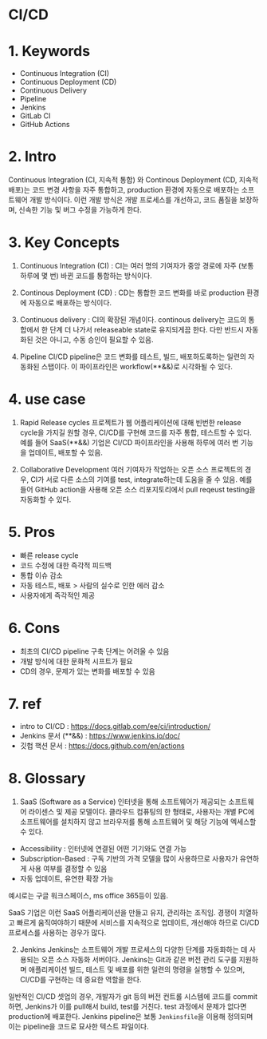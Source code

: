 # CI/CD

#
# 1. Keywords
- Continuous Integration (CI)
- Continuous Deployment (CD)
- Continuous Delivery
- Pipeline
- Jenkins
- GitLab CI
- GitHub Actions

#
# 2. Intro
Continuous Integration (CI, 지속적 통합) 와 Continous Deployment (CD, 지속적 배포)는 코드 변경 사항을 자주 통합하고, production 환경에 자동으로 배포하는 소프트웨어 개발 방식이다.
이런 개발 방식은 개발 프로세스를 개선하고, 코드 품질을 보장하며, 신속한 기능 및 버그 수정을 가능하게 한다.

#
# 3. Key Concepts
1. Continuous Integration (CI) : CI는 여러 명의 기여자가 중앙 경로에 자주 (보통 하루에 몇 번) 바뀐 코드를 통합하는 방식이다.

2. Continous Deployment (CD) : CD는 통합한 코드 변화를 바로 production 환경에 자동으로 배포하는 방식이다.

3. Continuous delivery : CI의 확장된 개념이다. continous delivery는 코드의 통합에서 한 단계 더 나가서 releaseable state로 유지되게끔 한다. 다만 반드시 자동화된 것은 아니고, 수동 승인이 필요할 수 있음.

4. Pipeline
CI/CD pipeline은 코드 변화를 테스트, 빌드, 배포하도록하는 일련의 자동화된 스탭이다. 이 파이프라인은 workflow(**&&)로 시각화될 수 있다.

#
# 4. use case
1. Rapid Release cycles
프로젝트가 웹 어플리케이션에 대해 빈번한 release cycle을 가지길 원할 경우, CI/CD를 구현해 코드를 자주 통합, 테스트할 수 있다. 예를 들어 SaaS(**&&) 기업은 CI/CD 파이프라인을 사용해 하루에 여러 번 기능을 업데이트, 배포할 수 있음.

2. Collaborative Development
여러 기여자가 작업하는 오픈 소스 프로젝트의 경우, CI가 서로 다른 소스의 기여를 test, integrate하는데 도움을 줄 수 있음. 예를 들어 GitHub action을 사용해 오픈 소스 리포지토리에서 pull reqeust testing을 자동화할 수 있다.

#
# 5. Pros
- 빠른 release cycle
- 코드 수정에 대한 즉각적 피드백
- 통합 이슈 감소
- 자동 테스트, 배포 > 사람의 실수로 인한 에러 감소
- 사용자에게 즉각적인 제공

#
# 6. Cons
- 최초의 CI/CD pipeline 구축 단계는 어려울 수 있음
- 개발 방식에 대한 문화적 시프트가 필요
- CD의 경우, 문제가 있는 변화를 배포할 수 있음

#
# 7. ref
- intro to CI/CD : https://docs.gitlab.com/ee/ci/introduction/
- Jenkins 문서 (**&&) : https://www.jenkins.io/doc/
- 깃헙 핵션 문서 : https://docs.github.com/en/actions

#
# 8. Glossary
1. SaaS (Software as a Service)
인터넷을 통해 소프트웨어가 제공되는 소프트웨어 라이센스 및 제공 모델이다.
클라우드 컴퓨팅의 한 형태로, 사용자는 개별 PC에 소프트웨어를 설치하지 않고 브라우저를 통해 소프트웨어 및 해당 기능에 엑세스할 수 있다.

- Accessibility : 인터넷에 연결된 어떤 기기와도 연결 가능
- Subscription-Based : 구독 기반의 가격 모델을 많이 사용하므로 사용자가 유연하게 사용 여부를 결정할 수 있음
- 자동 업데이트, 유연한 확장 가능

예시로는 구글 워크스페이스, ms office 365등이 있음.

SaaS 기업은 이런 SaaS 어플리케이션을 만들고 유지, 관리하는 조직임. 경쟁이 치열하고 빠르게 움직여야하기 때문에 서비스를 지속적으로 업데이트, 개선해야 하므로 CI/CD 프로세스를 사용하는 경우가 많다.


2. Jenkins
Jenkins는 소프트웨어 개발 프로세스의 다양한 단계를 자동화하는 데 사용되는 오픈 소스 자동화 서버이다. Jenkins는 Git과 같은 버전 관리 도구를 지원하며 애플리케이션 빌드, 테스트 및 배포를 위한 일련의 명령을 실행할 수 있으며, 
CI/CD를 구현하는 데 중요한 역할을 한다.

일반적인 CI/CD 셋업의 경우, 개발자가 git 등의 버전 컨트롤 시스템에 코드를 commit하면, Jenkins가 이를 pull해서 build, test를 거친다.
test 과정에서 문제가 없다면 production에 배포한다.
Jenkins pipeline은 보통 `Jenkinsfile`을 이용해 정의되며 이는 pipeline을 코드로 묘사한 텍스트 파일이다.
